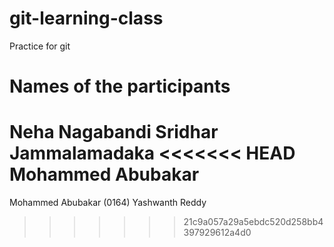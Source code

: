 # git-learning-class

Practice for git

# Names of the participants
Neha Nagabandi
Sridhar Jammalamadaka
<<<<<<< HEAD
Mohammed Abubakar
=======
Mohammed Abubakar (0164)
Yashwanth Reddy
>>>>>>> 21c9a057a29a5ebdc520d258bb4397929612a4d0
